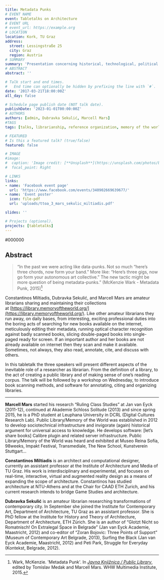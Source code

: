 ```yaml
---
title: Metadata Punks
# EVENT NAME 
event: Tabletalks on Architecture
# EVENT URL 
# event_url: https://example.org
# LOCATION 
location: Kork, TU Graz
address:
  street: Lessingstraße 25
  city: Graz
  region: Austria
# SUMMARY
summary: 'Presentation concerning historical, technological, political and practical aspects of librarianship and archiving. Graz, 2017.'
# ABSTRACT 
abstract: ''

# Talk start and end times.
#   End time can optionally be hidden by prefixing the line with `#`.
date: '2017-03-21T18:00:00Z'
all_day: false

# Schedule page publish date (NOT talk date).
publishDate: '2023-01-01T00:00:00Z'
# AUTHORS 
authors: [admin, Dubravka Sekulić, Marcell Mars]
#TAGS
tags: [talks, librarianship, reference organization, memory of the world, TU Graz]

# FEATURED
# Is this a featured talk? (true/false)
featured: false

# IMAGE 
#image:
#  caption: 'Image credit: [**Unsplash**](https://unsplash.com/photos/bzdhc5b3Bxs)'
#  focal_point: Right

# LINKS 
links:
- name: 'Facebook event page'
  url: 'https://www.facebook.com/events/340902669639677/'
- name: 'Event poster'
  icon: file-pdf 
  url: 'uploads/ttoa_3_mars_sekulic_miltiadis.pdf'

slides: ''

# Projects (optional).
projects: [tabletalks]
---
```

\#000000

## Abstract 


> “In the past we were acting like data-punks. Not so much “here’s three chords, now form your band.” More like: “Here’s three gigs, now go form your autonomous art collective.” The new tactic might be more question of being metadata-punks.” (McKenzie Wark - Metadata Punk, 2015)[^ref]

Constantinos Miltiadis, Dubravka Sekulić, and Marcell Mars are amateur librarians sharing and maintaining their collections at [https://library.memoryoftheworld.org/](https://library.memoryoftheworld.org/). Like other amateur librarians they run away, on daily bases, from interesting, exciting professional duties into the boring acts of searching for new books available on the internet, meticulously editing their metadata, running optical character recognition against badly scanned books, slicing double-paged books into single-paged ready for screen. If an important author and her books are not already available on internet then they scan and make it available. Sometimes, not always, they also read, annotate, cite, and discuss with others.

In this tabletalk the three speakers will present different aspects of the inevitable role of a researcher as librarian. From the definition of a library, to the act of creating a public library and of making sense of one’s reading corpus. The talk will be followed by a workshop on Wednesday, to introduce book scanning methods, and software for annotating, citing and organizing libraries.

[^ref]:  Wark, McKenzie. 'Metadata Punk'. In _[Javna Knjižnica / Public Library](https://library.memoryoftheworld.org/#/book/4779b288-9ea0-415a-bc93-faf03065538c)_, edited by Tomislav Medak and Marcell Mars. WHW Multimedia Institute, 2015. 

---

**Marcell Mars** started his research “Ruling Class Studies” at Jan van Eyck (2011-12), continued at Akademie Schloss Solitude (2013) and since spring 2015, he is a PhD student at Leuphana University in DCRL (Digital Cultures Research Lab). Public Library/Memory of the World was established in 2012 to develop sociotechnical infrastructure and invigorate (again) historical argument for universal access to knowledge. He develops software: [let’s share books] Calibre plugin and related server infrastructure. Public Library/Memory of the World was heard and exhibited at Museo Reina Sofía, 98weeks, Impakt Festival, Transmediale, The New School, Kunstverein Stuttgart…

**Constantinos Miltiadis** is an architect and computational designer, currently an assistant professor at the Institute of Architecture and Media of TU Graz. His work is interdisciplinary and experimental, and focuses on real-time, interactive, virtual and augmented reality design as a means of expanding the scope of architecture. Constantinos has studied architecture at NTU-Athens and at the Chair for CAAD ETH Zurich, and his current research intends to bridge Game Studies and architecture.

**Dubravka Sekulić** is an amateur librarian researching transformations of contemporary city. In September she joined the Institute for Contemporary Art, Department of Architecture, TU Graz as an assistant professor. She is PhD fellow at the Institute for History and Theory of Architecture, Department of Architecture, ETH Zürich. She is an author of “Glotzt Nicht so Romatnisch! On Extralegal Space in Belgrade” (Jan van Eyck Academie, Maastricht, 2012) and co-editor of “Zoran Bojovic: Three Points of Support” (Museum of Contemporary Art Belgrade, 2013), Surfing the Black (Jan van Eyck Academie, Maastricht, 2012) and Peti Park, Struggle for Everyday (Kontekst, Belgrade, 2012).
